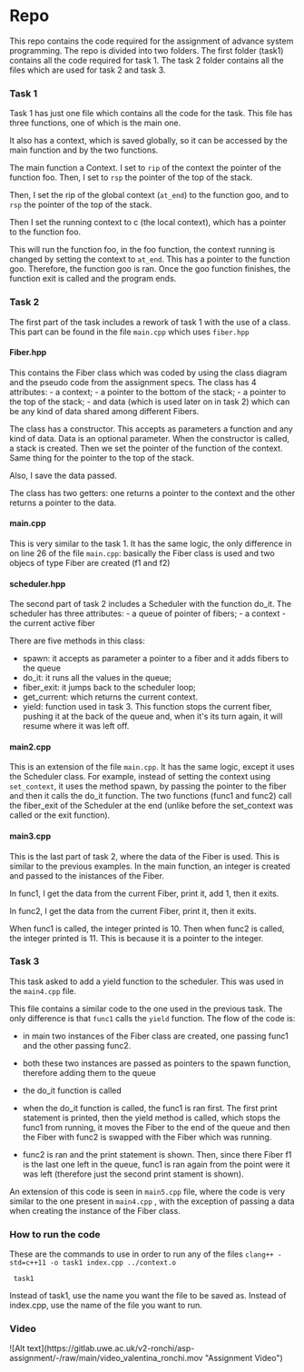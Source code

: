 <h1>Repo</h1>
This repo contains the code required for the assignment of advance system programming. The repo is divided into two folders.
The first folder (task1) contains all the code required for task 1. The task 2 folder contains all the files which are used for task 2 and task 3.

<h3>Task 1</h3>
Task 1 has just one file which contains all the code for the task. This file has three functions, one of which is the main one.

It also has a context, which is saved globally, so it can be accessed by the main function and by the two functions.

The main function a Context. I set to <code>rip</code> of the context the pointer of the function foo. 
Then, I set to <code>rsp</code> the pointer of the top of the stack.

Then, I set the rip of the global context (<code>at_end</code>) to the function goo, and to <code>rsp</code> the pointer of the top of the stack. 

Then I set the running context to c (the local context), which has a pointer to the function foo.

This will run the function foo, in the foo function, the context running is changed by setting the context to <code>at_end</code>. This has a pointer to the function goo. Therefore, the function goo is ran. 
Once the goo function finishes, the function exit is called and the program ends.

<h3>Task 2</h3>

The first part of the task includes a rework of task 1 with the use of a class. This part can be found in the file <code>main.cpp</code> which uses <code>fiber.hpp</code>

<h4>Fiber.hpp</h4>
This contains the Fiber class which was coded by using the class diagram and the pseudo code from the assignment specs. 
The class has 4 attributes:
- a context;
- a pointer to the bottom of the stack;
- a pointer to the top of the stack;
- and data (which is used later on in task 2) which can be any kind of data shared among different Fibers.

The class has a constructor. This accepts as parameters a function and any kind of data. Data is an optional parameter. 
When the constructor is called, a stack is created. Then we set the pointer of the function of the context. Same thing for the pointer to the top of the stack.

Also, I save the data passed.

The class has two getters: one returns a pointer to the context and the other returns a pointer to the data.

<h4> main.cpp </h4>
This is very similar to the task 1. It has the same logic, the only difference in on line 26 of the file <code>main.cpp</code>: basically the Fiber class is used and two objecs of type Fiber are created (f1 and f2)

<h4> scheduler.hpp </h4>
The second part of task 2 includes a Scheduler with the function do_it. The scheduler has three attributes:
- a queue of pointer of fibers;
- a context
- the current active fiber

There are five methods in this class:
- spawn: it accepts as parameter a pointer to a fiber and it adds fibers to the queue
- do_it: it runs all the values in the queue;
- fiber_exit: it jumps back to the scheduler loop;
- get_current: which returns the current context.
- yield: function used in task 3. This function stops the current fiber, pushing it at the back of the queue and, when it's its turn again, it will resume where it was left off.

<h4>main2.cpp</h4>
This is an extension of the file <code>main.cpp</code>. It has the same logic, except it uses the Scheduler class. For example, instead of setting the context using <code>set_context</code>, it uses the method spawn, by passing the pointer to the fiber and then it calls the do_it function. The two functions (func1 and func2) call the fiber_exit of the Scheduler at the end (unlike before the set_context was called or the exit function).


<h4>main3.cpp</h4>
This is the last part of task 2, where the data of the Fiber is used. This is similar to the previous examples. In the main function, an integer is created and passed to the inistances of the Fiber.

In func1, I get the data from the current Fiber, print it, add 1, then it exits.

In func2, I get the data from the current Fiber, print it, then it exits.

When func1 is called, the integer printed is 10. Then when func2 is called, the integer printed is 11.
This is because it is a pointer to the integer. 

<h3>Task 3</h3>
This task asked to add a yield function to the scheduler. This was used in the <code>main4.cpp</code> file.

This file contains a similar code to the one used in the previous task. The only difference is that <code>func1</code> calls the <code>yield</code> function. 
The flow of the code is:
- in main two instances of the Fiber class are created, one passing func1 and the other passing func2.

- both these two instances are passed as pointers to the spawn function, therefore adding them to the queue

- the do_it function is called

- when the do_it function is called, the func1 is ran first. The first print statement is printed, then the yield method is called, which stops the func1 from running, it moves the Fiber to the end of the queue and then the Fiber with func2 is swapped with the Fiber which was running.

- func2 is ran and the print statement is shown. Then, since there Fiber f1 is the last one left in the queue, func1 is ran again from the point were it was left (therefore just the second print stament is shown).

An extension of this code is seen in <code>main5.cpp</code> file, where the code is very similar to the one present in <code>main4.cpp</code> , with the exception of passing a data when creating the instance of the Fiber class.

<h3>How to run the code</h3>
These are the commands to use in order to run any of the files
<code>clang++ -std=c++11 -o task1 index.cpp ../context.o</code>

<code> task1 </code>

Instead of task1, use the name you want the file to be saved as.
Instead of index.cpp, use the name of the file you want to run.

<h3> Video </h3>
![Alt text](https://gitlab.uwe.ac.uk/v2-ronchi/asp-assignment/-/raw/main/video_valentina_ronchi.mov "Assignment Video")
